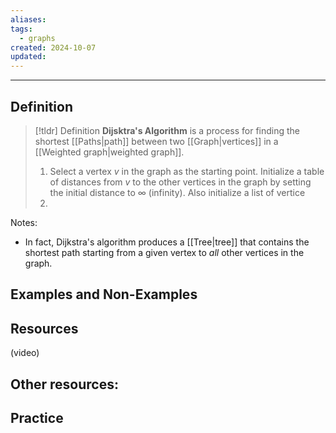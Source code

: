 ```yaml
---
aliases: 
tags:
  - graphs
created: 2024-10-07
updated:
---
```

---
## Definition 

> [!tldr] Definition
> **Dijsktra's Algorithm** is a process for finding the shortest [[Paths|path]] between two [[Graph|vertices]] in a [[Weighted graph|weighted graph]]. 
> 
> 1. Select a vertex $v$ in the graph as the starting point. Initialize a table of distances from $v$ to the other vertices in the graph by setting the initial distance to $\infty$ (infinity). Also initialize a list of vertice
> 2. 

Notes: 
- In fact, Dijkstra's algorithm produces a [[Tree|tree]] that contains the shortest path starting from a given vertex to *all* other vertices in the graph. 

## Examples and Non-Examples

## Resources 

(video)

Other resources: 
- 

## Practice 
